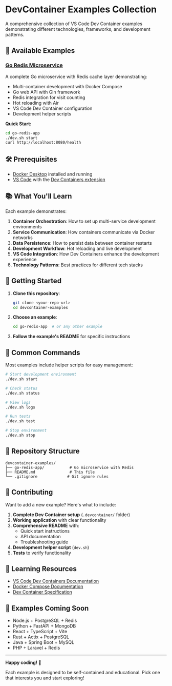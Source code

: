 # DevContainer Examples Collection

A comprehensive collection of VS Code Dev Container examples demonstrating different technologies, frameworks, and development patterns.

## 🚀 Available Examples

### [Go Redis Microservice](./go-redis-app/)
A complete Go microservice with Redis cache layer demonstrating:
- Multi-container development with Docker Compose
- Go web API with Gin framework
- Redis integration for visit counting
- Hot reloading with Air
- VS Code Dev Container configuration
- Development helper scripts

**Quick Start:**
```bash
cd go-redis-app
./dev.sh start
curl http://localhost:8080/health
```

## 🛠️ Prerequisites

- [Docker Desktop](https://www.docker.com/products/docker-desktop/) installed and running
- [VS Code](https://code.visualstudio.com/) with the [Dev Containers extension](https://marketplace.visualstudio.com/items?itemName=ms-vscode-remote.remote-containers)

## 📚 What You'll Learn

Each example demonstrates:

1. **Container Orchestration**: How to set up multi-service development environments
2. **Service Communication**: How containers communicate via Docker networks
3. **Data Persistence**: How to persist data between container restarts
4. **Development Workflow**: Hot reloading and live development
5. **VS Code Integration**: How Dev Containers enhance the development experience
6. **Technology Patterns**: Best practices for different tech stacks

## 🎯 Getting Started

1. **Clone this repository**:
   ```bash
   git clone <your-repo-url>
   cd devcontainer-examples
   ```

2. **Choose an example**:
   ```bash
   cd go-redis-app  # or any other example
   ```

3. **Follow the example's README** for specific instructions

## 🔧 Common Commands

Most examples include helper scripts for easy management:

```bash
# Start development environment
./dev.sh start

# Check status
./dev.sh status

# View logs
./dev.sh logs

# Run tests
./dev.sh test

# Stop environment
./dev.sh stop
```

## 📁 Repository Structure

```
devcontainer-examples/
├── go-redis-app/           # Go microservice with Redis
├── README.md               # This file
└── .gitignore             # Git ignore rules
```

## 🤝 Contributing

Want to add a new example? Here's what to include:

1. **Complete Dev Container setup** (`.devcontainer/` folder)
2. **Working application** with clear functionality
3. **Comprehensive README** with:
   - Quick start instructions
   - API documentation
   - Troubleshooting guide
4. **Development helper script** (`dev.sh`)
5. **Tests** to verify functionality

## 📖 Learning Resources

- [VS Code Dev Containers Documentation](https://code.visualstudio.com/docs/remote/containers)
- [Docker Compose Documentation](https://docs.docker.com/compose/)
- [Dev Container Specification](https://containers.dev/)

## 🎉 Examples Coming Soon

- Node.js + PostgreSQL + Redis
- Python + FastAPI + MongoDB
- React + TypeScript + Vite
- Rust + Actix + PostgreSQL
- Java + Spring Boot + MySQL
- PHP + Laravel + Redis

---

**Happy coding! 🚀**

Each example is designed to be self-contained and educational. Pick one that interests you and start exploring!

